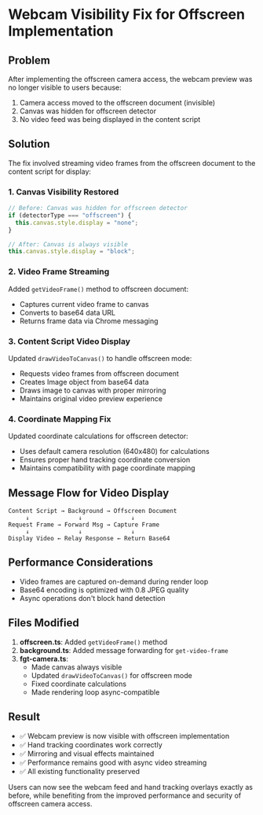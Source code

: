 # Webcam Visibility Fix for Offscreen Implementation

## Problem

After implementing the offscreen camera access, the webcam preview was no longer visible to users because:

1. Camera access moved to the offscreen document (invisible)
2. Canvas was hidden for offscreen detector
3. No video feed was being displayed in the content script

## Solution

The fix involved streaming video frames from the offscreen document to the content script for display:

### 1. Canvas Visibility Restored

```typescript
// Before: Canvas was hidden for offscreen detector
if (detectorType === "offscreen") {
  this.canvas.style.display = "none";
}

// After: Canvas is always visible
this.canvas.style.display = "block";
```

### 2. Video Frame Streaming

Added `getVideoFrame()` method to offscreen document:

- Captures current video frame to canvas
- Converts to base64 data URL
- Returns frame data via Chrome messaging

### 3. Content Script Video Display

Updated `drawVideoToCanvas()` to handle offscreen mode:

- Requests video frames from offscreen document
- Creates Image object from base64 data
- Draws image to canvas with proper mirroring
- Maintains original video preview experience

### 4. Coordinate Mapping Fix

Updated coordinate calculations for offscreen detector:

- Uses default camera resolution (640x480) for calculations
- Ensures proper hand tracking coordinate conversion
- Maintains compatibility with page coordinate mapping

## Message Flow for Video Display

```
Content Script → Background → Offscreen Document
     ↓              ↓              ↓
Request Frame → Forward Msg → Capture Frame
     ↓              ↓              ↓
Display Video ← Relay Response ← Return Base64
```

## Performance Considerations

- Video frames are captured on-demand during render loop
- Base64 encoding is optimized with 0.8 JPEG quality
- Async operations don't block hand detection

## Files Modified

1. **offscreen.ts**: Added `getVideoFrame()` method
2. **background.ts**: Added message forwarding for `get-video-frame`
3. **fgt-camera.ts**:
   - Made canvas always visible
   - Updated `drawVideoToCanvas()` for offscreen mode
   - Fixed coordinate calculations
   - Made rendering loop async-compatible

## Result

- ✅ Webcam preview is now visible with offscreen implementation
- ✅ Hand tracking coordinates work correctly
- ✅ Mirroring and visual effects maintained
- ✅ Performance remains good with async video streaming
- ✅ All existing functionality preserved

Users can now see the webcam feed and hand tracking overlays exactly as before, while benefiting from the improved performance and security of offscreen camera access.
